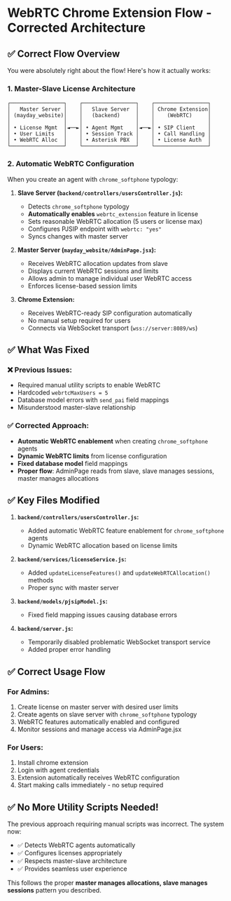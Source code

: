 # WebRTC Chrome Extension Flow - Corrected Architecture

## ✅ **Correct Flow Overview**

You were absolutely right about the flow! Here's how it actually works:

### 1. **Master-Slave License Architecture**

```
┌─────────────────┐    ┌─────────────────┐    ┌─────────────────┐
│   Master Server │    │   Slave Server  │    │ Chrome Extension│
│ (mayday_website)│    │   (backend)     │    │    (WebRTC)     │
│                 │    │                 │    │                 │
│ • License Mgmt  │◄──►│ • Agent Mgmt    │◄──►│ • SIP Client    │
│ • User Limits   │    │ • Session Track │    │ • Call Handling │
│ • WebRTC Alloc  │    │ • Asterisk PBX  │    │ • License Auth  │
└─────────────────┘    └─────────────────┘    └─────────────────┘
```

### 2. **Automatic WebRTC Configuration**

When you create an agent with `chrome_softphone` typology:

1. **Slave Server (`backend/controllers/usersController.js`):**

   - Detects `chrome_softphone` typology
   - **Automatically enables** `webrtc_extension` feature in license
   - Sets reasonable WebRTC allocation (5 users or license max)
   - Configures PJSIP endpoint with `webrtc: "yes"`
   - Syncs changes with master server

2. **Master Server (`mayday_website/AdminPage.jsx`):**

   - Receives WebRTC allocation updates from slave
   - Displays current WebRTC sessions and limits
   - Allows admin to manage individual user WebRTC access
   - Enforces license-based session limits

3. **Chrome Extension:**
   - Receives WebRTC-ready SIP configuration automatically
   - No manual setup required for users
   - Connects via WebSocket transport (`wss://server:8089/ws`)

## ✅ **What Was Fixed**

### ❌ **Previous Issues:**

- Required manual utility scripts to enable WebRTC
- Hardcoded `webrtcMaxUsers = 5`
- Database model errors with `send_pai` field mappings
- Misunderstood master-slave relationship

### ✅ **Corrected Approach:**

- **Automatic WebRTC enablement** when creating `chrome_softphone` agents
- **Dynamic WebRTC limits** from license configuration
- **Fixed database model** field mappings
- **Proper flow**: AdminPage reads from slave, slave manages sessions, master manages allocations

## ✅ **Key Files Modified**

1. **`backend/controllers/usersController.js`:**

   - Added automatic WebRTC feature enablement for `chrome_softphone` agents
   - Dynamic WebRTC allocation based on license limits

2. **`backend/services/licenseService.js`:**

   - Added `updateLicenseFeatures()` and `updateWebRTCAllocation()` methods
   - Proper sync with master server

3. **`backend/models/pjsipModel.js`:**

   - Fixed field mapping issues causing database errors

4. **`backend/server.js`:**
   - Temporarily disabled problematic WebSocket transport service
   - Added proper error handling

## ✅ **Correct Usage Flow**

### For Admins:

1. Create license on master server with desired user limits
2. Create agents on slave server with `chrome_softphone` typology
3. WebRTC features automatically enabled and configured
4. Monitor sessions and manage access via AdminPage.jsx

### For Users:

1. Install chrome extension
2. Login with agent credentials
3. Extension automatically receives WebRTC configuration
4. Start making calls immediately - no setup required

## ✅ **No More Utility Scripts Needed!**

The previous approach requiring manual scripts was incorrect. The system now:

- ✅ Detects WebRTC agents automatically
- ✅ Configures licenses appropriately
- ✅ Respects master-slave architecture
- ✅ Provides seamless user experience

This follows the proper **master manages allocations, slave manages sessions** pattern you described.
